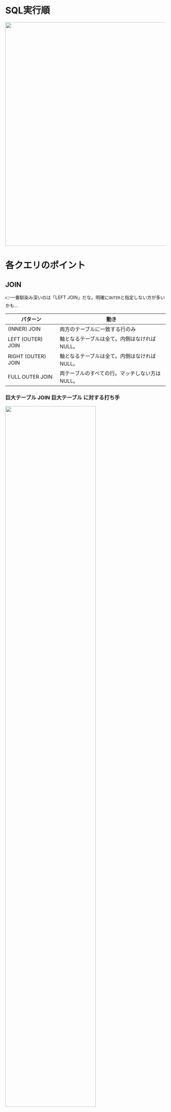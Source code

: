 # SQL実行順
<img src="https://github.com/daisuketakakuwa/learning-stack/assets/66095465/095a8c16-1f62-4290-be48-ef10cea5da49" width="700px" />

# 各クエリのポイント
## JOIN
👉一番馴染み深いのは「LEFT JOIN」だな。明確に`OUTER`と指定しない方が多いかも...

|パターン|動き|
|----|----|
|(INNER) JOIN|両方のテーブルに一致する行のみ|
|LEFT (OUTER) JOIN|軸となるテーブルは全て。内側はなければNULL。|
|RIGHT (OUTER) JOIN|軸となるテーブルは全て。内側はなければNULL。|
|FULL OUTER JOIN|両テーブルのすべての行。マッチしない方はNULL。|

### 巨大テーブル JOIN 巨大テーブル に対する打ち手
<img src="https://github.com/daisuketakakuwa/learning-stack/assets/66095465/7083dd68-f425-4909-a741-7e83d02726f2" width="75%" />

**主役級のテーブルたちのレコード件数が膨大になりがち＆主役級のテーブルたちがいたるところで毎回のようにJOINされるのもありがち。**<br/>
　↓<br/>
データ鮮度＝リアルタイムで更新されるものであれば、都度クエリを発行するときにJOINする必要あり。<br/>
データ鮮度＝1日1回バッチ更新されるものであれば、👉先にJOINしておいたテーブルを用意すればOK。

### ３つのJOINアルゴリズム
JOIN時にどうインデックスが使われるか、いつディスクI/Oが発生するかを理解するには、JOINのアルゴリズムを理解する必要がある。<br/>
　↓<br/>
JOINのアルゴリズムは主に３つ（🔴MySQLはNestのみ採用🔵）。※どれを使うは都度クエリオプティマイザが決める。<br/>
1. ネストループ結合（テーブルサイズが小さい場合 or 内側の結合キーにインデックスがある場合）
2. ハッシュ結合（結合キーにインデックス無、AかBのテーブルサイズ小でハッシュマップが収まる十分なメモリ容量あり）
3. ソートマージ結合（結合キーがソートされている場合 or ソート効率化のためにインデックスがある場合）

#### ハッシュ結合（Hash JOIN）
- `A JOIN B`の場合、AとBどちらも軸となれるので、**小さい方のテーブルでハッシュテーブルとする。**
   - 👉メモリ上で管理するハッシュテーブルは、小さい方がメモリ上に収めやすい＝高速。
   - 👉検索対象のハッシュテーブルが小さい方が、ハッシュ構造の探索効率が高く衝突も少ない。
   - 🔴そもそもA,B両方でかすぎたら、別のJOIN手法の検討が必要かも！！！
- `A LEFT JOIN B`のとき、**軸となるAは「外側」である。Bは「内側」であり「ハッシュテーブル」である。**
   - Bのハッシュテーブルは、Bの結合キー(1,2,3,4,5...)を１つ１つハッシュ化して `Map<1,1のハッシュ値>`を作る。
   - さて、Aのレコード1にマッチするやつを、Bの先頭のレコードから順番に見ていくか....だとフルスキャンになってしまう。
   - ので、作成したハッシュマップで `hashMap.get("Aの結合キー")` でマッチするBレコードを計算量(1)で特定する👍
- ✅RIGHTかJOIN決まってない`A JOIN B`の場合、
　
#### ネストループ結合（Nested Loop JOIN）
`A JOIN B`とするとき、Aのレコード1つ1つに対して「合致するテーブルBのレコードを探す」をやってく。これをプログラムに起こすと、以下のように**A(外部表)がB(内部表)をネストする形**でプログラムが組まれる。
```js
for (val extRecord : テーブルAのレコード群) {
   for (val intRecord: テーブルBのレコード群) {
      // ✅内部表(テーブルB)の結合キーにインデックスがあると嬉しい！！！✅
      // Aレコードの結合キーとマッチするBレコードを探す
   }
}
```

#### ソートマージ結合（Sort Merge JOIN）
- `A JOIN B`のとき、まずAとBをそれぞれ結合キーでソートする【Sort Phase】
  - 👉**ソート用のインデックスがあればインデックスだけメモリ上に載せればOK。**
  - 👉そうでなければ全ページファイルを読み込む必要があるので、**結合キーにインデックスがあることが重要。**
- そこから並行処理で結合キーがマッチするものを探していく【Merge Phase】

![Merge-Join-1](https://github.com/user-attachments/assets/8e164eee-8996-46a7-9f4a-38d51fe1a8c8)
[参考](https://bertwagner.com/posts/visualizing-merge-join-internals-and-understanding-their-implications/)

## WHERE（AND検索はINDEXとの相性が👍 OR検索は👎）
### AND検索はIndexとの相性がいい！
- AND検索は、条件A(1000万→1万) 条件B(1万→100) のように **前の絞込結果を絞り込む**形。<br>
  最初の絞込でINDEXを利用してパフォーマンスをあげる...という形をとれるので**AND検索とINDEXの相性がよい。**<br>
    <img src="https://github.com/user-attachments/assets/95e1c21a-afa7-4ce4-8c98-ba53e6d8998a" width="50%" />

### OR検索はIndexとの相性が悪い...
- OR検索は、条件A(1000万→20万) 条件B(1000万→10万) のように **各条件の絞込結果が独立している**形なので、
  **OR検索は通常テーブルフルスキャンの形をとる**。そのため**OR検索とINDEXの相性はよくはない。**<br>
    <img src="https://github.com/user-attachments/assets/7e2d758f-b265-4e77-a89e-123c29d31caf" width="50%" />
- MySQLの[インデックスマージ](https://dev.mysql.com/doc/refman/8.0/ja/index-merge-optimization.html)では、条件A OR 条件B で両方にIndexがある場合にフルスキャンではなくIndexを利用する形で最適化してくれることもある。
- 各条件を個別で検索＆UNION DISTINCTを使うことで、各条件に対してINDEXを適用できるようにするテクニックも１つの手段。<br>
    ※全項目に対してINDEXを作成するのは現実的ではないので、局所的に利用できるテクニックであろう。<br>
    <img src="https://github.com/daisuketakakuwa/learning-stack/assets/66095465/4a407e61-f63a-4f03-a772-035c46365836" width="50%" />

### Index のCardinalityについて
- Cardinalityは**高い方がいい**.
- Cardinalityが高いというのは「値のバリデーションが多い」もの。IDや日時系は代表例。
- Cardinalityが低いものはINDEXを作っても効果があまりないので、高いものだけ作成する。

## GROUP BY / HAVING
1. GROUP BY使う -> 集計単位となる項目（部署）はGROUP BYに指定＆SELECT句の先頭に記載。
2. 集計結果で絞込みたい -> たとえば部署に所属する合計人数(SUM関数)の結果をWHERE句に入れる...のような---> HAVING句に入れる。 
3. 集計結果以外の要素でも絞込みたい -> WHEREを使う。
<img src="https://github.com/daisuketakakuwa/learning-stack/assets/66095465/e8f8a6a9-436a-40d3-9f2c-bc2e6e8ddd89" width="70%" />

## ORDER BY
- ソートの動きとして主に２つある。<br>
  ① メモリ上でソート処理が完結する。<br>
  ② メモリ上でソートした結果を、一時的にメモリ外のファイルへ書き出す【**filesort**】<br>

- ソート対象が多くソート結果がsort buffer(ソート用に確保されたメモリ領域)を超えるデータ量になる場合、②の動きになる。<br>
  ①と比較すると②はディスクI/Oが発生するため遅延が発生する可能性がある。

- INDEX利用有無 -> TBD

参考<br>
- [MySQL 8.0 リファレンスマニュアル｜ORDER BYの最適化](https://dev.mysql.com/doc/refman/8.0/ja/order-by-optimization.html)
- [なぜ mysql の using temporary; using filesort が遅いのか](http://t100life.blog121.fc2.com/blog-entry-204.html)
- [MySQLのfilesortは何ソートで行われているのか](https://blog.shibayu36.org/entry/2017/04/12/193000)

